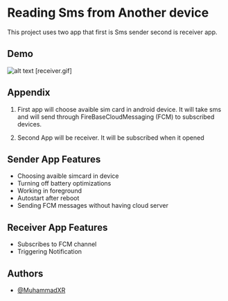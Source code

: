
# Reading Sms from Another device

This project uses two app that first is Sms sender 
second is receiver app.



## Demo
![alt text](https://github.com/MuhammadXr/Sms_Reader/sender.gif)
[receiver.gif]
## Appendix

1. First app will choose avaible sim card in android device. It will take sms and will send through FireBaseCloudMessaging (FCM) to subscribed devices.

2. Second App will be receiver. It will be subscribed when it opened


## Sender App Features

- Choosing avaible simcard in device
- Turning off battery optimizations
- Working in foreground
- Autostart after reboot
- Sending FCM messages without having cloud server

## Receiver App Features

- Subscribes to FCM channel
- Triggering Notification
## Authors

- [@MuhammadXR](https://github.com/MuhammadXr)

